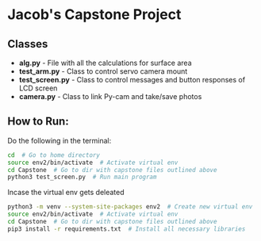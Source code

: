 # Jacob's Capstone Project

## Classes
- **alg.py** - File with all the calculations for surface area  
- **test_arm.py** - Class to control servo camera mount  
- **test_screen.py** - Class to control messages and button responses of LCD screen  
- **camera.py** - Class to link Py-cam and take/save photos  

## How to Run:
Do the following in the terminal:

```bash
cd  # Go to home directory
source env2/bin/activate  # Activate virtual env 
cd Capstone  # Go to dir with capstone files outlined above
python3 test_screen.py  # Run main program
```

Incase the virtual env gets deleated 
```bash
python3 -m venv --system-site-packages env2  # Create new virtual env
source env2/bin/activate  # Activate virtual env 
cd Capstone  # Go to dir with capstone files outlined above
pip3 install -r requirements.txt  # Install all necessary libraries
```
